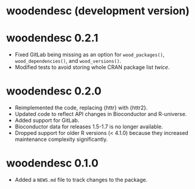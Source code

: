 # woodendesc (development version)

# woodendesc 0.2.1

* Fixed GitLab being missing as an option for `wood_packages()`, `wood_dependencies()`, and `wood_versions()`.
* Modified tests to avoid storing whole CRAN package list _twice_.

# woodendesc 0.2.0

* Reimplemented the code, replacing {httr} with {httr2}.
* Updated code to reflect API changes in Bioconductor and R-universe.
* Added support for GitLab.
* Bioconductor data for releases 1.5-1.7 is no longer available.
* Dropped support for older R versions (< 4.1.0) because they increased maintenance complexity significantly.

# woodendesc 0.1.0

* Added a `NEWS.md` file to track changes to the package.
